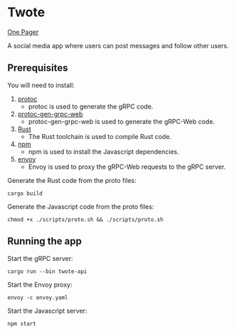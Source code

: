 # Twote

[One Pager](https://docs.google.com/document/d/14h-WVhfJx1pfHTL0zWkMsaf66OjMi0LC3AF4IJZPIiI/edit)

A social media app where users can post messages and follow other users.

## Prerequisites

You will need to install:
1. [protoc](https://grpc.io/docs/protoc-installation/)
    - protoc is used to generate the gRPC code.
2. [protoc-gen-grpc-web](https://github.com/grpc/grpc-web/releases)
    - protoc-gen-grpc-web is used to generate the gRPC-Web code.
3. [Rust](https://www.rust-lang.org/tools/install)
    - The Rust toolchain is used to compile Rust code.
4. [npm](https://docs.npmjs.com/downloading-and-installing-node-js-and-npm)
    - npm is used to install the Javascript dependencies.
5. [envoy](https://www.envoyproxy.io/docs/envoy/latest/start/install)
    - Envoy is used to proxy the gRPC-Web requests to the gRPC server.

Generate the Rust code from the proto files:

```
cargo build
```

Generate the Javascript code from the proto files:

```
chmod +x ./scripts/proto.sh && ./scripts/proto.sh
```

## Running the app

Start the gRPC server:

```
cargo run --bin twote-api
```

Start the Envoy proxy:

```
envoy -c envoy.yaml
```

Start the Javascript server:

```
npm start
```